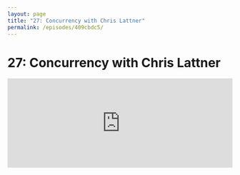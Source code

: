 ```yaml
---
layout: page
title: "27: Concurrency with Chris Lattner"
permalink: /episodes/409cbdc5/
---
```


# 27: Concurrency with Chris Lattner

<iframe frameBorder="0" height="200px" scrolling="no" seamless src="https://player.simplecast.com/af11f028-e749-46e7-915d-1a2d1529b939" width="100%" data-cy="latest-episode" />

Please take a minute to leave [a review on iTunes](https://itunes.apple.com/us/podcast/swift-unwrapped/id1209817203) and [join us on Spectrum chat](http://spectrum.chat/specfm/swift-unwrapped) if you'd like to discuss the show.

* Concurrency manifesto: https://gist.github.com/lattner/31ed37682ef1576b16bca1432ea9f782

* Tweet from Chris: https://twitter.com/clattner_llvm/status/898310296183357441

* Ted Kremenek's email: https://lists.swift.org/pipermail/swift-evolution/Week-of-Mon-20170814/038891.html

* Chris's email: https://lists.swift.org/pipermail/swift-evolution/Week-of-Mon-20170814/038892.html

* Async/Await proposal: https://gist.github.com/lattner/429b9070918248274f25b714dcfc7619

* Async/Await prototype pull request: https://github.com/apple/swift/pull/11501

* Old doc on concurrency: https://github.com/apple/swift/blob/master/docs/proposals/Concurrency.rst
